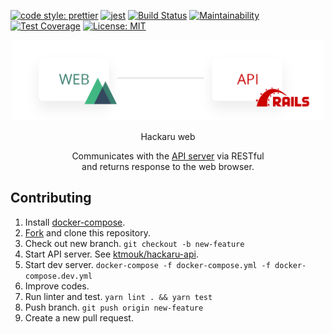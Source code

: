 [![code style: prettier](https://img.shields.io/badge/code_style-prettier-ff69b4.svg?style=flat-square)](https://github.com/prettier/prettier)
[![jest](https://jestjs.io/img/jest-badge.svg)](https://github.com/facebook/jest)
[![Build Status](https://travis-ci.org/ktmouk/hackaru-web.svg?branch=master)](https://travis-ci.org/ktmouk/hackaru-web)
[![Maintainability](https://api.codeclimate.com/v1/badges/fd01121360a3fd652411/maintainability)](https://codeclimate.com/github/ktmouk/hackaru-web/maintainability)
[![Test Coverage](https://api.codeclimate.com/v1/badges/fd01121360a3fd652411/test_coverage)](https://codeclimate.com/github/ktmouk/hackaru-web/test_coverage)
[![License: MIT](https://img.shields.io/badge/License-MIT-yellow.svg)](https://opensource.org/licenses/MIT)

<p align="center">
  <p align="center"><img src="./docs/images/architecture.png" width="500" /></p>
  <p align="center">Hackaru web</p>
  <p align="center">Communicates with the <a href="https://github.com/ktmouk/hackaru-api">API server</a> via RESTful <br>and returns response to the web browser.</p>
</p>

## Contributing
1. Install [docker-compose](https://docs.docker.com/compose/install/).
1. [Fork](https://github.com/ktmouk/hackaru-web/fork) and clone this repository.
1. Check out new branch. `git checkout -b new-feature`
1. Start API server. See [ktmouk/hackaru-api](https://github.com/ktmouk/hackaru-api).
1. Start dev server. `docker-compose -f docker-compose.yml -f docker-compose.dev.yml`
1. Improve codes.
1. Run linter and test. `yarn lint . && yarn test`
1. Push branch. `git push origin new-feature`
1. Create a new pull request.
